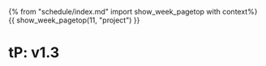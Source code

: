 {% from "schedule/index.md" import show_week_pagetop with context%}
{{ show_week_pagetop(11, "project") }}

# tP: v1.3

<include src="../../admin/project-w11-v13.md#main" />